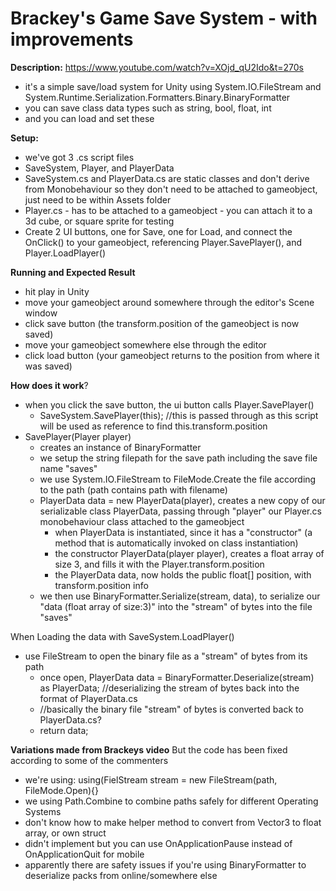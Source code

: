 # Brackey's Game Save System - with improvements

**Description:**
https://www.youtube.com/watch?v=XOjd_qU2Ido&t=270s
- it's a simple save/load system for Unity using System.IO.FileStream and System.Runtime.Serialization.Formatters.Binary.BinaryFormatter
- you can save class data types such as string, bool, float, int
- and you can load and set these

**Setup:**
- we've got 3 .cs script files
- SaveSystem, Player, and PlayerData
- SaveSystem.cs and PlayerData.cs are static classes and don't derive from Monobehaviour so they don't need to be attached to gameobject, just need to be within Assets folder
- Player.cs - has to be attached to a gameobject - you can attach it to a 3d cube, or square sprite for testing
- Create 2 UI buttons, one for Save, one for Load, and connect the OnClick() to your gameobject, referencing Player.SavePlayer(), and Player.LoadPlayer()

**Running and Expected Result**
- hit play in Unity
- move your gameobject around somewhere through the editor's Scene window
- click save button (the transform.position of the gameobject is now saved)
- move your gameobject somewhere else through the editor
- click load button (your gameobject returns to the position from where it was saved)

**How does it work**?
- when you click the save button, the ui button calls Player.SavePlayer()
  -  SaveSystem.SavePlayer(this); //this is passed through as this script will be used as reference to find this.transform.position
- SavePlayer(Player player)
  -  creates an instance of BinaryFormatter
  -  we setup the string filepath for the save path including the save file name "saves"
  -  we use System.IO.FileStream to FileMode.Create the file according to the path (path contains path with filename)
    - PlayerData data = new PlayerData(player), creates a new copy of our serializable class PlayerData, passing through "player" our Player.cs monobehaviour class attached to the gameobject
      - when PlayerData is instantiated, since it has a "constructor"  (a method that is automatically invoked on class instantiation)
      - the constructor PlayerData(player player), creates a float array of size 3, and fills it with the Player.transform.position
      - the PlayerData data, now holds the public float[] position, with transform.position info
    - we then use BinaryFormatter.Serialize(stream, data), to serialize our "data (float array of size:3)" into the "stream" of bytes into the file "saves"

When Loading the data with SaveSystem.LoadPlayer()
- use FileStream to open the binary file as a "stream" of bytes from its path
  - once open, PlayerData data = BinaryFormatter.Deserialize(stream) as PlayerData; //deserializing the stream of bytes back into the format of PlayerData.cs
  - //basically the binary file "stream" of bytes is converted back to PlayerData.cs?
  - return data;



**Variations made from Brackeys video**
But the code has been fixed according to some of the commenters
- we're using: using(FielStream stream = new FileStream(path, FileMode.Open){}
- we using Path.Combine to combine paths safely for different Operating Systems
- don't know how to make helper method to convert from Vector3 to float array, or own struct
- didn't implement but you can use OnApplicationPause instead of OnApplicationQuit for mobile
- apparently there are safety issues if you're using BinaryFormatter to deserialize packs from online/somewhere else

